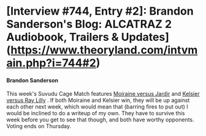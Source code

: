 # [Interview #744, Entry #2]: Brandon Sanderson's Blog: ALCATRAZ 2 Audiobook, Trailers & Updates](https://www.theoryland.com/intvmain.php?i=744#2)

#### Brandon Sanderson

This week's Suvudu Cage Match features
[Moiraine versus Jardir](http://sf-fantasy.suvudu.com/2012/03/cage-match-2012-round-3-moiraine-damodred-versus-jardir.html)
and
[Kelsier versus Ray Lilly](http://sf-fantasy.suvudu.com/2012/03/cage-match-2012-round-3-kelsier-versus-ray-lilly.html)
. If both Moiraine and Kelsier win, they will be up against each other next week, which would mean that (barring fires to put out) I would be inclined to do a writeup of my own. They have to survive this week before you get to see that though, and both have worthy opponents. Voting ends on Thursday.

